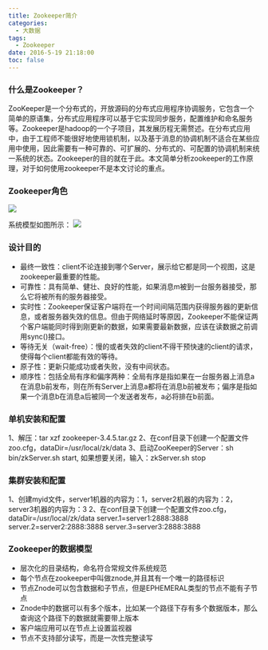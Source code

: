 ```yaml
---
title: Zookeeper简介
categories:
  - 大数据
tags:
  - Zookeeper
date: 2016-5-19 21:18:00
toc: false
---
```


### 什么是Zookeeper？
ZooKeeper是一个分布式的，开放源码的分布式应用程序协调服务，它包含一个简单的原语集，分布式应用程序可以基于它实现同步服务，配置维护和命名服务等。Zookeeper是hadoop的一个子项目，其发展历程无需赘述。在分布式应用中，由于工程师不能很好地使用锁机制，以及基于消息的协调机制不适合在某些应用中使用，因此需要有一种可靠的、可扩展的、分布式的、可配置的协调机制来统一系统的状态。Zookeeper的目的就在于此。本文简单分析zookeeper的工作原理，对于如何使用zookeeper不是本文讨论的重点。

### Zookeeper角色
![](http://7xvfir.com1.z0.glb.clouddn.com/Zookeeper%E7%AE%80%E4%BB%8B/1.png)

<!-- more -->

系统模型如图所示：
![](http://7xvfir.com1.z0.glb.clouddn.com/Zookeeper%E7%AE%80%E4%BB%8B/2.png)

### 设计目的
- 最终一致性：client不论连接到哪个Server，展示给它都是同一个视图，这是zookeeper最重要的性能。
- 可靠性：具有简单、健壮、良好的性能，如果消息m被到一台服务器接受，那么它将被所有的服务器接受。
- 实时性：Zookeeper保证客户端将在一个时间间隔范围内获得服务器的更新信息，或者服务器失效的信息。但由于网络延时等原因，Zookeeper不能保证两个客户端能同时得到刚更新的数据，如果需要最新数据，应该在读数据之前调用sync()接口。
- 等待无关（wait-free）：慢的或者失效的client不得干预快速的client的请求，使得每个client都能有效的等待。
- 原子性：更新只能成功或者失败，没有中间状态。
- 顺序性：包括全局有序和偏序两种：全局有序是指如果在一台服务器上消息a在消息b前发布，则在所有Server上消息a都将在消息b前被发布；偏序是指如果一个消息b在消息a后被同一个发送者发布，a必将排在b前面。

### 单机安装和配置
1、解压：tar xzf zookeeper-3.4.5.tar.gz
2、在conf目录下创建一个配置文件zoo.cfg，dataDir=/usr/local/zk/data
3、启动ZooKeeper的Server：sh bin/zkServer.sh start, 如果想要关闭，输入：zkServer.sh stop

### 集群安装和配置
1、创建myid文件，server1机器的内容为：1，server2机器的内容为：2，server3机器的内容为：3
2、在conf目录下创建一个配置文件zoo.cfg，
dataDir=/usr/local/zk/data
server.1=server1:2888:3888
server.2=server2:2888:3888
server.3=server3:2888:3888

### Zookeeper的数据模型
- 层次化的目录结构，命名符合常规文件系统规范
- 每个节点在zookeeper中叫做znode,并且其有一个唯一的路径标识
- 节点Znode可以包含数据和子节点，但是EPHEMERAL类型的节点不能有子节点
- Znode中的数据可以有多个版本，比如某一个路径下存有多个数据版本，那么查询这个路径下的数据就需要带上版本
- 客户端应用可以在节点上设置监视器
- 节点不支持部分读写，而是一次性完整读写

